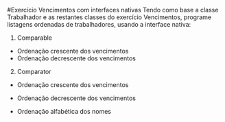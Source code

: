 #Exercício Vencimentos com interfaces nativas
Tendo como base a classe Trabalhador e as restantes classes do exercício Vencimentos, programe listagens ordenadas de trabalhadores, usando a interface nativa:

1. Comparable
  * Ordenação crescente dos vencimentos
  * Ordenação decrescente dos vencimentos

2. Comparator
  * Ordenação crescente dos vencimentos

  * Ordenação decrescente dos vencimentos

  * Ordenação alfabética dos nomes
